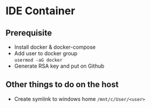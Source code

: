 # IDE Container

## Prerequisite
- Install docker & docker-compose
- Add user to docker group  
  `usermod -aG docker`
- Generate RSA key and put on Github

## Other things to do on the host
- Create symlink to windows home `/mnt/c/User/<user>`
